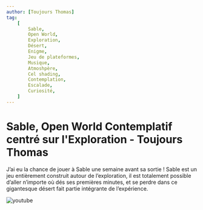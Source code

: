 ```yaml
---
author: [Toujours Thomas]
tag:
    [
        Sable,
        Open World,
        Exploration,
        Désert,
        Enigme,
        Jeu de plateformes,
        Musique,
        Atmoshpère,
        Cel shading,
        Contemplation,
        Escalade,
        Curiosité,
    ]
---
```


# Sable, Open World Contemplatif centré sur l'Exploration - Toujours Thomas

J’ai eu la chance de jouer à Sable une semaine avant sa sortie ! Sable est un jeu entièrement construit autour de l’exploration, il est totalement possible d’aller n’importe où dés ses premières minutes, et se perdre dans ce gigantesque désert fait partie intégrante de l’expérience.

![youtube](https://www.youtube.com/watch?v=-W3sONkh6Cw)
